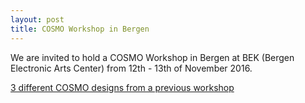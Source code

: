 ```yaml
---
layout: post
title: COSMO Workshop in Bergen
---
```

We are invited to hold a COSMO Workshop in Bergen at BEK (Bergen Electronic Arts Center) from 12th - 13th of November 2016. 

[3 different COSMO designs from a previous workshop](/images/3_COSMO_designs.JPG)